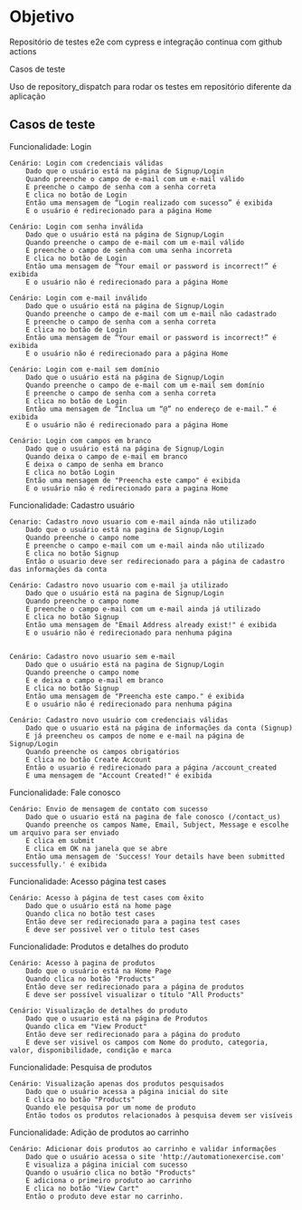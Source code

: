 # Objetivo

Repositório de testes e2e com cypress e integração continua com github actions

Casos de teste

Uso de repository_dispatch para rodar os testes em repositório diferente da aplicação

## Casos de teste

Funcionalidade: Login

    Cenário: Login com credenciais válidas
        Dado que o usuário está na página de Signup/Login
        Quando preenche o campo de e-mail com um e-mail válido
        E preenche o campo de senha com a senha correta
        E clica no botão de Login
        Então uma mensagem de “Login realizado com sucesso” é exibida
        E o usuário é redirecionado para a página Home

    Cenário: Login com senha inválida
        Dado que o usuário está na página de Signup/Login
        Quando preenche o campo de e-mail com um e-mail válido
        E preenche o campo de senha com uma senha incorreta
        E clica no botão de Login
        Então uma mensagem de “Your email or password is incorrect!” é exibida
        E o usuário não é redirecionado para a página Home

    Cenário: Login com e-mail inválido
        Dado que o usuário está na página de Signup/Login
        Quando preenche o campo de e-mail com um e-mail não cadastrado
        E preenche o campo de senha com a senha correta
        E clica no botão de Login
        Então uma mensagem de “Your email or password is incorrect!” é exibida
        E o usuário não é redirecionado para a página Home

    Cenário: Login com e-mail sem domínio
        Dado que o usuário está na página de Signup/Login
        Quando preenche o campo de e-mail com um e-mail sem domínio
        E preenche o campo de senha com a senha correta
        E clica no botão de Login
        Então uma mensagem de “Inclua um “@” no endereço de e-mail.” é exibida
        E o usuário não é redirecionado para a página Home

    Cenário: Login com campos em branco
        Dado que o usuário está na página de Signup/Login
        Quando deixa o campo de e-mail em branco
        E deixa o campo de senha em branco
        E clica no botão Login
        Então uma mensagem de "Preencha este campo" é exibida
        E o usuário não é redirecionado para a pagina Home

	
Funcionalidade: Cadastro usuário

	Cenario: Cadastro novo usuario com e-mail ainda não utilizado
		Dado que o usuário está na pagina de Signup/Login
		Quando preenche o campo nome
		E preenche o campo e-mail com um e-mail ainda não utilizado
		E clica no botão Signup
		Então o usuario deve ser redirecionado para a página de cadastro das informações da conta

	Cenário: Cadastro novo usuario com e-mail ja utilizado
		Dado que o usuário está na pagina de Signup/Login
		Quando preenche o campo nome
		E preenche o campo e-mail com um e-mail ainda já utilizado
		E clica no botão Signup
		Então uma mensagem de "Email Address already exist!" é exibida
		E o usuário não é redirecionado para nenhuma página


	Cenário: Cadastro novo usuario sem e-mail 
		Dado que o usuário está na pagina de Signup/Login
		Quando preenche o campo nome
		E e deixa o campo e-mail em branco
		E clica no botão Signup
		Então uma mensagem de "Preencha este campo." é exibida
		E o usuário não é redirecionado para nenhuma página

	Cenário: Cadastro novo usuário com credenciais válidas
		Dado que o usuario está na página de informações da conta (Signup)
		E já preencheu os campos de nome e e-mail na página de Signup/Login
		Quando preenche os campos obrigatórios
		E clica no botão Create Account
		Então o usuario é redirecionado para a página /account_created
		E uma mensagem de "Account Created!" é exibida

Funcionalidade: Fale conosco

    Cenário: Envio de mensagem de contato com sucesso
		Dado que o usuario está na pagina de fale conosco (/contact_us)
		Quando preenche os campos Name, Email, Subject, Message e escolhe um arquivo para ser enviado
		E clica em submit
		E clica em OK na janela que se abre
		Então uma mensagem de 'Success! Your details have been submitted successfully.' é exibida

Funcionalidade: Acesso página test cases

    Cenário: Acesso à página de test cases com êxito
        Dado que o usuário está na home page
        Quando clica no botão test cases
        Então deve ser redirecionado para a pagina test cases
        E deve ser possivel ver o titulo test cases

Funcionalidade: Produtos e detalhes do produto

    Cenário: Acesso à pagina de produtos
        Dado que o usuário está na Home Page
        Quando clica no botão "Products"
        Então deve ser redirecionado para a página de produtos
        E deve ser possível visualizar o título "All Products"

    Cenário: Visualização de detalhes do produto
		Dado que o usuario está na página de Produtos
		Quando clica em "View Product"
		Então deve ser redirecionado para a página do produto
		E deve ser visivel os campos com Nome do produto, categoria, valor, disponibilidade, condição e marca

Funcionalidade: Pesquisa de produtos

    Cenário: Visualização apenas dos produtos pesquisados
        Dado que o usuário acessa a página inicial do site
        E clica no botão "Products"
        Quando ele pesquisa por um nome de produto
        Então todos os produtos relacionados à pesquisa devem ser visíveis

Funcionalidade: Adição de produtos ao carrinho

    Cenário: Adicionar dois produtos ao carrinho e validar informações
        Dado que o usuário acessa o site 'http://automationexercise.com'
        E visualiza a página inicial com sucesso
        Quando o usuário clica no botão "Products"
        E adiciona o primeiro produto ao carrinho
        E clica no botão "View Cart"
        Então o produto deve estar no carrinho.